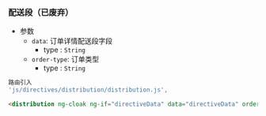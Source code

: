 ### 配送段（已废弃）

- 参数
    - `data`: 订单详情配送段字段
        * type : `String`
    - `order-type`: 订单类型
        * type : `String`
```JavaScript
路由引入
'js/directives/distribution/distribution.js',
```
```html
<distribution ng-cloak ng-if="directiveData" data="directiveData" order-type="orderType"></distribution>
```

